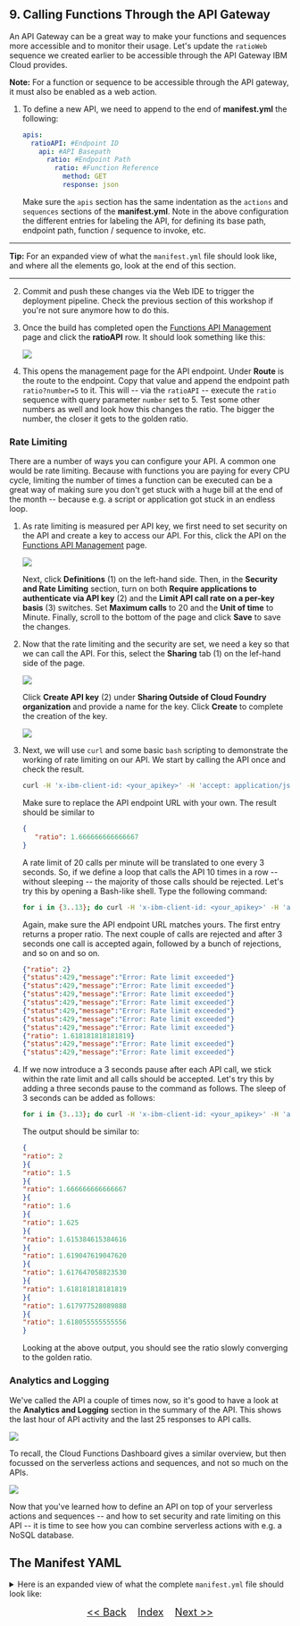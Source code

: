 ## 9. Calling Functions Through the API Gateway

An API Gateway can be a great way to make your functions and sequences more accessible and to monitor their usage. Let's update the `ratioWeb` sequence we created earlier to be accessible through the API Gateway IBM Cloud provides. 

**Note:** For a function or sequence to be accessible through the API gateway, it must also be enabled as a web action.

1. To define a new API, we need to append to the end of **manifest.yml** the following:

	```yaml
    apis:
      ratioAPI: #Endpoint ID
        api: #API Basepath
          ratio: #Endpoint Path
            ratio: #Function Reference
              method: GET
              response: json
	```
	
	Make sure the `apis` section has the same indentation as the `actions` and `sequences` sections of the **manifest.yml**. Note in the above configuration the different entries for labeling the API, for defining its base path, endpoint path, function / sequence to invoke, etc. 

---	
**Tip:** For an expanded view of what the `manifest.yml` file should look like, and where all the elements go, look at the end of this section.

---
	 
2. Commit and push these changes via the Web IDE to trigger the deployment pipeline. Check the previous section of this workshop if you're not sure anymore how to do this.

3. Once the build has completed open the [Functions API Management](https://cloud.ibm.com/functions/apimanagement) page and click the **ratioAPI** row. It should look something like this:

	![](images/view_api.png)

4. This opens the management page for the API endpoint. Under **Route** is the route to the endpoint. Copy that value and append the endpoint path `ratio?number=5` to it. This will -- via the `ratioAPI` -- execute the `ratio` sequence with query parameter `number` set to 5. Test some other numbers as well and look how this changes the ratio. The bigger the number, the closer it gets to the golden ratio.

### Rate Limiting 

There are a number of ways you can configure your API. A common one would be rate limiting. Because with functions you are paying for every CPU cycle, limiting the number of times a function can be executed can be a great way of making sure you don't get stuck with a huge bill at the end of the month -- because e.g. a script or application got stuck in an endless loop. 

1. As rate limiting is measured per API key, we first need to set security on the API and create a key to access our API. For this, click the API on the [Functions API Management](https://cloud.ibm.com/functions/apimanagement) page.
	
	![](images/api_definition.png)

	Next, click **Definitions** (1) on the left-hand side. Then, in the **Security and Rate Limiting** section, turn on both **Require applications to authenticate via API key** (2) and the **Limit API call rate on a per-key basis** (3) switches. Set **Maximum calls** to 20 and the **Unit of time** to Minute. Finally, scroll to the bottom of the page and click **Save** to save the changes.

2. Now that the rate limiting and the security are set, we need a key so that we can call the API. For this, select the **Sharing** tab (1) on the lef-hand side of the page.

	![](images/cloud_api_key-1.png)

	Click **Create API key** (2) under **Sharing Outside of Cloud Foundry organization** and provide a name for the key. Click **Create** to complete the creation of the key.

	![](images/cloud_api_key-2.png)

3. Next, we will use `curl` and some basic `bash` scripting to demonstrate the working of rate limiting on our API. We start by calling the API once and check the result.
	```bash
	curl -H 'x-ibm-client-id: <your_apikey>' -H 'accept: application/json' https://<your-apiurl>.eu-gb.apiconnect.appdomain.cloud/api/ratio?number=5
	```
	
	Make sure to replace the API endpoint URL with your own. The result should be similar to
	
	```json
	{
	   "ratio": 1.666666666666667
	}
	```
	
	A rate limit of 20 calls per minute will be translated to one every 3 seconds. So, if we define a loop that calls the API 10 times in a row -- without sleeping -- the majority of those calls should be rejected. Let's try this by opening a Bash-like shell. Type the following command:

	```bash
	for i in {3..13}; do curl -H 'x-ibm-client-id: <your_apikey>' -H 'accept: application/json' https://<your-apiurl>.eu-gb.apiconnect.appdomain.cloud/api/ratio?number=$i; done;
	```

	Again, make sure the API endpoint URL matches yours. The first entry returns a proper ratio. The next couple of calls are rejected and after 3 seconds one call is accepted again, followed by a bunch of rejections, and so on and so on.

	```json
	{"ratio": 2}
	{"status":429,"message":"Error: Rate limit exceeded"}
	{"status":429,"message":"Error: Rate limit exceeded"}
	{"status":429,"message":"Error: Rate limit exceeded"}
	{"status":429,"message":"Error: Rate limit exceeded"}
	{"status":429,"message":"Error: Rate limit exceeded"}
	{"status":429,"message":"Error: Rate limit exceeded"}
	{"status":429,"message":"Error: Rate limit exceeded"}
	{"ratio": 1.618181818181819}
	{"status":429,"message":"Error: Rate limit exceeded"}
	{"status":429,"message":"Error: Rate limit exceeded"}
	```

4. If we now introduce a 3 seconds pause after each API call, we stick within the rate limit and all calls should be accepted. Let's try this by adding a three seconds pause to the command as follows. The sleep of 3 seconds can be added as follows:

	```bash
	for i in {3..13}; do curl -H 'x-ibm-client-id: <your_apikey>' -H 'accept: application/json' https://833f4b30.eu-gb.apiconnect.appdomain.cloud/api/ratio?number=$i; sleep 3; done;
	```
	
	The output should be similar to:

	```json
	{
	"ratio": 2
	}{
	"ratio": 1.5
	}{
	"ratio": 1.666666666666667
	}{
	"ratio": 1.6
	}{
	"ratio": 1.625
	}{
	"ratio": 1.615384615384616
	}{
	"ratio": 1.619047619047620
	}{
	"ratio": 1.617647058823530
	}{
	"ratio": 1.618181818181819
	}{
	"ratio": 1.617977528089888
	}{
	"ratio": 1.618055555555556
	}
	```
	
	Looking at the above output, you should see the ratio slowly converging to the golden ratio.

### Analytics and Logging
We've called the API a couple of times now, so it's good to have a look at the **Analytics and Logging** section in the summary of the API. This shows the last hour of API activity and the last 25 responses to API calls.

![](images/api_analytics.png)

To recall, the Cloud Functions Dashboard gives a similar overview, but then focussed on the serverless actions and sequences, and not so much on the APIs.

![](images/monitor.png)

Now that you've learned how to define an API on top of your serverless actions and sequences -- and how to set security and rate limiting on this API -- it is time to see how you can combine serverless actions with e.g. a NoSQL database.

## The Manifest YAML
<details>
<summary>Here is an expanded view of what the complete <code>manifest.yml</code> file should look like:</summary>  

```yaml
# wskdeploy manifest file

packages:
  default:
    version: 1.0
    license: Apache-2.0
    actions:
      helloJava:
        function: hello-world-java.jar
        runtime: java
        main: com.example.FunctionApp
      webHello:
        function: hello-world-java.jar
        runtime: java
        main: com.example.WebHello      
        web-export: true
  golden-ratio:
    actions:
      fibonacciNumber:
        function: hello-world-java.jar
        runtime: java
        main: com.example.FibonacciNumber
      calculateRatio:
        function: hello-world-java.jar
        runtime: java
        main: com.example.CalculateRatio
      calculateRatioWeb:
        function: hello-world-java.jar
        runtime: java
        main: com.example.CalculateRatioWeb
    sequences:
      ratio:
        actions: fibonacciNumber, calculateRatio
        web: true
      ratioWeb:
        actions: fibonacciNumber, calculateRatioWeb
        web: true
    apis:
      ratioAPI: #Endpoint ID
        api: #API Basepath
          ratio: #Endpoint Path
            ratio: #Function Reference
              method: GET
              response: json              ```
```

</details>

<p  align="center">
	<font size="4">
 		<a href="STEP8.md"><< Back</a>&nbsp;&nbsp;&nbsp;&nbsp;<a href="README.md">Index</a>&nbsp;&nbsp;&nbsp;&nbsp;<a href="STEP10.md">Next >></a></td>
 </font>
</p>